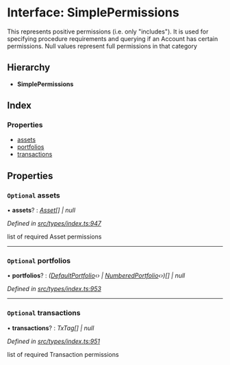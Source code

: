 # Interface: SimplePermissions

This represents positive permissions (i.e. only "includes"). It is used
  for specifying procedure requirements and querying if an Account has certain
  permissions. Null values represent full permissions in that category

## Hierarchy

* **SimplePermissions**

## Index

### Properties

* [assets](simplepermissions.md#optional-assets)
* [portfolios](simplepermissions.md#optional-portfolios)
* [transactions](simplepermissions.md#optional-transactions)

## Properties

### `Optional` assets

• **assets**? : *[Asset](../classes/asset.md)[] | null*

*Defined in [src/types/index.ts:947](https://github.com/PolymathNetwork/polymesh-sdk/blob/4f2fd432/src/types/index.ts#L947)*

list of required Asset permissions

___

### `Optional` portfolios

• **portfolios**? : *([DefaultPortfolio](../classes/defaultportfolio.md)‹› | [NumberedPortfolio](../classes/numberedportfolio.md)‹›)[] | null*

*Defined in [src/types/index.ts:953](https://github.com/PolymathNetwork/polymesh-sdk/blob/4f2fd432/src/types/index.ts#L953)*

___

### `Optional` transactions

• **transactions**? : *TxTag[] | null*

*Defined in [src/types/index.ts:951](https://github.com/PolymathNetwork/polymesh-sdk/blob/4f2fd432/src/types/index.ts#L951)*

list of required Transaction permissions
